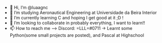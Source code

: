 - 👋 Hi, I’m @luaagnc
- 👀 I’m studying Aeronautical Engineering at Universidade da Beira Interior
- 🌱 I’m currently learning C and hoping I get good at it ;D !
- 💞️ I’m looking to collaborate in probably everything, I want to learn!!
- 📫 How to reach me --> Discord: =LLL=#0711
-> Learnt some Python(some small projects are posted), and Pascal at Highschool
<!---
luisgnc/luisgnc is a ✨ special ✨ repository because its `README.md` (this file) appears on your GitHub profile.
You can click the Preview link to take a look at your changes.
--->
